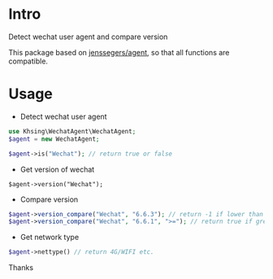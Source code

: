 # Intro
Detect wechat user agent and compare version

This package based on [jenssegers/agent](https://github.com/jenssegers/agent), so that all functions are compatible. 

# Usage

* Detect wechat user agent
```php
use Khsing\WechatAgent\WechatAgent;
$agent = new WechatAgent;

$agent->is("Wechat"); // return true or false 

```
* Get version of wechat

```
$agent->version("Wechat");
```
* Compare version
```php
$agent->version_compare("Wechat", "6.6.3"); // return -1 if lower than 6.6.3, return 0 if equal, return 1 if greater than 6.6.3
$agent->version_compare("Wechat", "6.6.1", ">="); // return true if greater than 6.6.1
```
* Get network type
```php
$agent->nettype() // return 4G/WIFI etc.
```

Thanks
